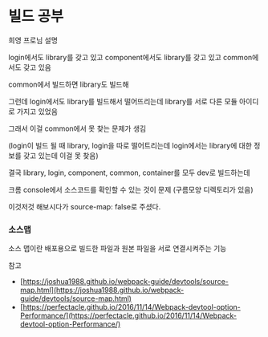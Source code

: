 # 빌드 공부

희영 프로님 설명

login에서도 library를 갖고 있고 component에서도 library를 갖고 있고 common에서도 갖고 있음

common에서 빌드하면 library도 빌드해

그런데 login에서도 library를 빌드해서 떨어뜨리는데 library를 서로 다른 모듈 아이디로 가지고 있었음

그래서 이걸 common에서 못 찾는 문제가 생김

\(login이 빌드 될 때 library, login을 따로 떨어트리는데 login에서는 library에 대한 정보를 갖고 있는데 이걸 못 찾음\)

결국 library, login, component, common, container를 모두 dev로 빌드하는데

크롬 console에서 소스코드를 확인할 수 있는 것이 문제 \(구름모양 디렉토리가 있음\)

이것저것 해보시다가 source-map: false로 주셨다.

### 소스맵

소스 맵이란 배포용으로 빌드한 파일과 원본 파일을 서로 연결시켜주는 기능

참고

* [https://joshua1988.github.io/webpack-guide/devtools/source-map.html](https://joshua1988.github.io/webpack-guide/devtools/source-map.html)
* [https://perfectacle.github.io/2016/11/14/Webpack-devtool-option-Performance/](https://perfectacle.github.io/2016/11/14/Webpack-devtool-option-Performance/)

